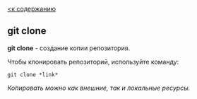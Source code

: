 [<к содержанию](readme.md)

## git clone

**git clone** - создание копии репозитория.

Чтобы клонировать репозиторий, используйте команду:

```
git clone *link*
```

*Копировать можно как внешние, так и локальные ресурсы.*